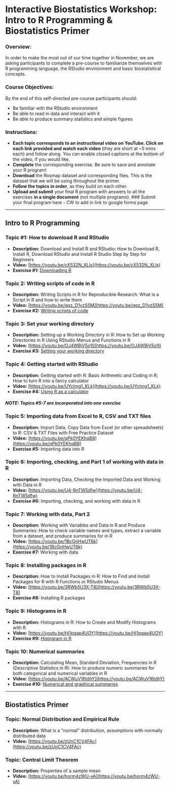 # Interactive Biostatistics Workshop: Intro to R Programming & Biostatistics Primer

### Overview: 
In order to make the most out of our time together in November, we are asking participants to complete a pre-course to familiarize themselves with R programming language, the RStudio environment and basic biostatistical concepts.  

### Course Objectives: 	
By the end of this self-directed pre-course participants should: 
-	Be familiar with the RStudio environment
-	Be able to read in data and interact with it
-	Be able to produce summary statistics and simple figures

### Instructions:
-	**Each topic corresponds to an instructional video on YouTube. Click on each link provided and watch each video** (they are short at ~5 mins each) and follow along. You can enable closed captions at the bottom of the video, if you would like.
-	**Complete** the corresponding exercise. Be sure to save and annotate your R program!
- **Download** the Rosmap dataset and corresponding files. This is the dataset that we will be using throughout the primer.
-	**Follow the topics in order**, as they build on each other.
-	**Upload and submit** your final R program with answers to all the exercises **in a single document** (not multiple programs). ### Submit your final program here - CW to add in link to google forms page

----------------------------------------------------------------------------------------------------------------------------

## Intro to R Programming

### Topic #1: How to download R and RStudio
- **Description:** Download and Install R and RStudio: How to Download R, Install R, Download RStudio and Install R Studio Step by Step for Beginners
- **Video:** [https://youtu.be/cX532N_XLIs](https://youtu.be/cX532N_XLIs)
- **Exercise #1:** [Downloading R](https://ginger-hsph.github.io/AAU-Training-2019/exercises/Exercise%201_AAU%20primer%202019.pdf)

### Topic 2: Writing scripts of code in R
- **Description:** Writing Scripts in R for Reproducible Research: What is a Script in R and how to write them	
- **Video:** [https://youtu.be/qqz_D1vzS5M](https://youtu.be/qqz_D1vzS5M)
- **Exercise #2:** [Writing scripts of code](https://ginger-hsph.github.io/AAU-Training-2019/exercises/Exercise%202_AAU%20primer%202019.pdf)

### Topic 3: Set your working directory
- **Description:** Setting up a Working Directory in R: How to Set up Working Directories in R Using RStudio Menus and Functions in R	
- **Video:** [https://youtu.be/OJ4WBjV5o1I](https://youtu.be/OJ4WBjV5o1I)
- **Exercise #3:** [Setting your working directory](https://ginger-hsph.github.io/AAU-Training-2019/exercises/Exercise%203_AAU%20primer%202019.pdf)

### Topic 4: Getting started with RStudio
- **Description:** Getting started with R: Basic Arithmetic and Coding in R; How to turn R into a fancy calculator
- **Video:** [https://youtu.be/UYclmg1_KLk](https://youtu.be/UYclmg1_KLk)
- **Exercise #4:** [Using R as a calculator](https://ginger-hsph.github.io/AAU-Training-2019/exercises/Exercise%204_AAU%20primer%202019.pdf)

#### ***NOTE: Topics #5-7 are incorporated into one exercise***

### Topic 5: Importing data from Excel to R, CSV and TXT files
- **Description:** Import Data, Copy Data from Excel (or other spreadsheets) to R: CSV & TXT Files with Free Practice Dataset
- **Video:** [https://youtu.be/qPk0YEKhqB8](https://youtu.be/qPk0YEKhqB8)
- **Exercise #5:** Importing data into R

### Topic 6: Importing, checking, and Part 1 of working with data in R
- **Description:** Importing Data, Checking the Imported Data and Working with Data in R
- **Video:** [https://youtu.be/U4-RnTW5dfw](https://youtu.be/U4-RnTW5dfw)
- **Exercise #6:** Importing, checking, and working with data in R

### Topic 7: Working with data, Part 2
- **Description:** Working with Variables and Data in R and Produce Summaries: How to check variable names and types, extract a variable from a dataset, and produce summaries for in R	
- **Video:** [https://youtu.be/1BcGnHwUT6k](https://youtu.be/1BcGnHwUT6k)
- **Exercise #7:** Working with data

### Topic 8: Installing packages in R
- **Description:** How to Install Packages in R: How to Find and Install Packages for R with R Functions or RStudio Menus
- **Video:** [https://youtu.be/3RWb5U3X-T8](https://youtu.be/3RWb5U3X-T8)
- **Exercise #8:** Installing R packages

### Topic 9: Histograms in R
- **Description:** Histograms in R: How to Create and Modify Histograms with R	
- **Video:** [https://youtu.be/Hj1pgap4UOY](https://youtu.be/Hj1pgap4UOY)
- **Exercise #9:** [Histogram in R](https://ginger-hsph.github.io/AAU-Training-2019/exercises/Exercise%209_AAU%20primer%202019.pdf)

### Topic 10: Numerical summaries
- **Description:** Calculating Mean, Standard Deviation, Frequencies in R (Descriptive Statistics in R): How to produce numeric summaries for both categorical and numerical variables in R
- **Video:** [https://youtu.be/ACWuV16tdhY](https://youtu.be/ACWuV16tdhY)
- **Exercise #10:** [Numerical and graphical summaries](https://ginger-hsph.github.io/AAU-Training-2019/exercises/Exercise%2010_AAU%20primer%202019.pdf)

---------------------------------------------------------------------------------

## Biostatistics Primer

### Topic: Normal Distribution and Empirical Rule
- **Description:** What is a “normal” distribution, assumptions with normally distributed data	
- **Video:** [https://youtu.be/zUnC1CV4FAc](https://youtu.be/zUnC1CV4FAc)

### Topic: Central Limit Theorem
- **Description:** Properties of a sample mean	
- **Video:** [https://youtu.be/horm4zWU-vA](https://youtu.be/horm4zWU-vA)

